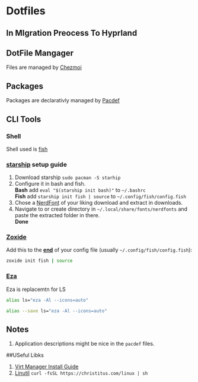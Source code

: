 # Dotfiles

## In MIgration Preocess To Hyprland

## DotFile Mangager
Files are managed by [Chezmoi](https://github.com/twpayne/chezmoi)

## Packages
Packages are declarativly managed by [Pacdef](https://github.com/steven-omaha/pacdef)

## CLI Tools
### Shell
Shell used is  [fish](https://fishshell.com/)
### [starship](https://starship.rs/) setup guide
1. Download starship `sudo pacman -S starhip`
2. Configure it in bash and fish. <br/>
        **Bash** add `eval "$(starship init bash)"` to `~/.bashrc` <br/>
        **Fish** add `starship init fish | source` to `~/.config/fish/config.fish`
3. Chose a [NerdFont](https://www.nerdfonts.com/font-downloads) of your liking download and extract in downloads. 
4. Navigate to or create directory in `~/.local/share/fonts/nerdfonts` and paste the extracted folder in there. <br/>
**Done**
### [Zoxide](https://github.com/ajeetdsouza/zoxide)
Add this to the <ins>**end**</ins> of your config file (usually
`~/.config/fish/config.fish`):

```sh
zoxide init fish | source
```

### [Eza](https://github.com/eza-community/eza)
Eza is replacemtn for LS 
```Bash
alias ls="eza -Al --icons=auto"
```
```Bash
alias --save ls="eza -Al --icons=auto"
```
## Notes
1. Application descriptions might be nice in the `pacdef` files.

##USeful Libks
1. [Virt Manager Install Guide](https://gist.github.com/diffficult/cb8c385e646466b2a3ff129ddb886185)
2. [Linutil](https://github.com/ChrisTitusTech/linutil) `curl -fsSL https://christitus.com/linux | sh`
